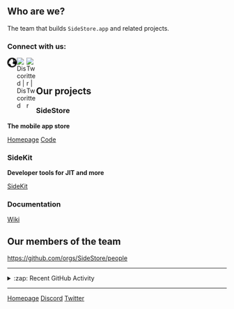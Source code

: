 <!-- 
Docs: How to use GitHub README and actions to auto-generate embedded content.
https://github.com/anuraghazra/github-readme-stats
https://www.youtube.com/watch?v=n6d4KHSKqGk
https://github.com/rahuldkjain/github-profile-readme-generator
 -->

## Who are we?

The team that builds `SideStore.app` and related projects.

### Connect with us:

<!--
[![Website](https://img.shields.io/website?label=sidestore.io&style=for-the-badge&url=https://sidestore.io)](https://sidestore.io)
[![Twitter Follow](https://img.shields.io/twitter/follow/sidestore_io?color=1DA1F2&logo=twitter&style=for-the-badge)](https://twitter.com/intent/follow?original_referer=https%3A%2F%2Fgithub.com%2Fsidestore&screen_name=sidestore)
[![GitHub Followers](https://img.shields.io/github/followers/sidestore?style=for-the-badge)]()
[![GitHub Sponsors](https://img.shields.io/github/sponsors/sidestore?style=for-the-badge
)]() 
-->

[<img align="left" alt="sidestore.io" width="22px" src="https://raw.githubusercontent.com/iconic/open-iconic/master/svg/globe.svg" />][website]
[<img align="left" alt="Discord | Discord" width="22px" src="https://cdn.jsdelivr.net/npm/simple-icons@v3/icons/discord.svg" />][discord]
[<img align="left" alt="Twitter | Twitter" width="22px" src="https://cdn.jsdelivr.net/npm/simple-icons@v3/icons/twitter.svg" />][twitter]

<br />
<br />

## Our projects

### SideStore

__The mobile app store__

[Homepage][website]
[Code][git.sidestore]

### SideKit

__Developer tools for JIT and more__

[SideKit][git.sidekit]

### Documentation

[Wiki][wiki]

## Our members of the team

https://github.com/orgs/SideStore/people

---

<details>
  <summary>:zap: Recent GitHub Activity</summary>

<!--START_SECTION:activity-->
1. 🗣 Commented on [#757](https://github.com/SideStore/SideStore/issues/757) in [SideStore/SideStore](https://github.com/SideStore/SideStore)
2. 🗣 Commented on [#757](https://github.com/SideStore/SideStore/issues/757) in [SideStore/SideStore](https://github.com/SideStore/SideStore)
3. 🗣 Commented on [#763](https://github.com/SideStore/SideStore/issues/763) in [SideStore/SideStore](https://github.com/SideStore/SideStore)
4. 🗣 Commented on [#763](https://github.com/SideStore/SideStore/issues/763) in [SideStore/SideStore](https://github.com/SideStore/SideStore)
5. 🗣 Commented on [#763](https://github.com/SideStore/SideStore/issues/763) in [SideStore/SideStore](https://github.com/SideStore/SideStore)
6. 🗣 Commented on [#763](https://github.com/SideStore/SideStore/issues/763) in [SideStore/SideStore](https://github.com/SideStore/SideStore)
7. 🗣 Commented on [#757](https://github.com/SideStore/SideStore/issues/757) in [SideStore/SideStore](https://github.com/SideStore/SideStore)
8. 🎉 Merged PR [#8](https://github.com/SideStore/anisette-servers/pull/8) in [SideStore/anisette-servers](https://github.com/SideStore/anisette-servers)
9. 💪 Opened PR [#8](https://github.com/SideStore/anisette-servers/pull/8) in [SideStore/anisette-servers](https://github.com/SideStore/anisette-servers)
10. 🗣 Commented on [#757](https://github.com/SideStore/SideStore/issues/757) in [SideStore/SideStore](https://github.com/SideStore/SideStore)
11. 🗣 Commented on [#784](https://github.com/SideStore/SideStore/issues/784) in [SideStore/SideStore](https://github.com/SideStore/SideStore)
12. 🗣 Commented on [#784](https://github.com/SideStore/SideStore/issues/784) in [SideStore/SideStore](https://github.com/SideStore/SideStore)
13. ❗️ Opened issue [#784](https://github.com/SideStore/SideStore/issues/784) in [SideStore/SideStore](https://github.com/SideStore/SideStore)
14. 🗣 Commented on [#783](https://github.com/SideStore/SideStore/issues/783) in [SideStore/SideStore](https://github.com/SideStore/SideStore)
15. ❗️ Closed issue [#783](https://github.com/SideStore/SideStore/issues/783) in [SideStore/SideStore](https://github.com/SideStore/SideStore)
16. ❗️ Opened issue [#783](https://github.com/SideStore/SideStore/issues/783) in [SideStore/SideStore](https://github.com/SideStore/SideStore)
17. 🗣 Commented on [#763](https://github.com/SideStore/SideStore/issues/763) in [SideStore/SideStore](https://github.com/SideStore/SideStore)
18. 🗣 Commented on [#721](https://github.com/SideStore/SideStore/issues/721) in [SideStore/SideStore](https://github.com/SideStore/SideStore)
19. ❗️ Opened issue [#782](https://github.com/SideStore/SideStore/issues/782) in [SideStore/SideStore](https://github.com/SideStore/SideStore)
20. 🗣 Commented on [#59](https://github.com/SideStore/sidestore.github.io/issues/59) in [SideStore/sidestore.github.io](https://github.com/SideStore/sidestore.github.io)
<!--END_SECTION:activity-->

</details>

---

[Homepage][patreon] [Discord][discord] [Twitter][twitter]

<!--
- [Patreon][patreon]
- [OpenCollective][opencollective]
- [YouTube][youtube]
-->

[website]: https://sidestore.io
[wiki]: https://wiki.sidestore.io
[twitter]: https://twitter.com/sidestore_io
[discord]: https://discord.gg/sidestore-949183273383395328
[youtube]: https://youtube.com/TODO
[patreon]: https://www.patreon.com/SideStore
[opencollective]: https://opencollective.com/TODO
[git.sidestore]: https://github.com/SideStore/SideStore/
[git.sidekit]: https://github.com/SideStore/SideKit

